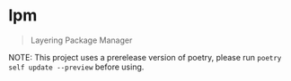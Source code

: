 # lpm

> Layering Package Manager

NOTE: This project uses a prerelease version of poetry, please run `poetry self update --preview` before using.
